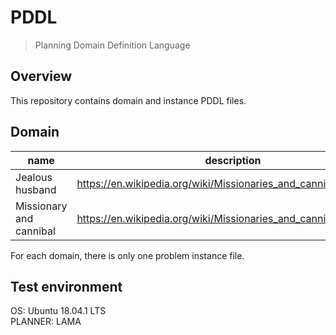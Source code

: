 # PDDL
> Planning Domain Definition Language
## Overview
This repository contains domain and instance PDDL files.

## Domain
|name|description|
|------|---|
|Jealous husband|https://en.wikipedia.org/wiki/Missionaries_and_cannibals_problem|
|Missionary and cannibal|https://en.wikipedia.org/wiki/Missionaries_and_cannibals_problem|

For each domain, there is only one problem instance file.

## Test environment
OS: Ubuntu 18.04.1 LTS</br>
PLANNER: LAMA
